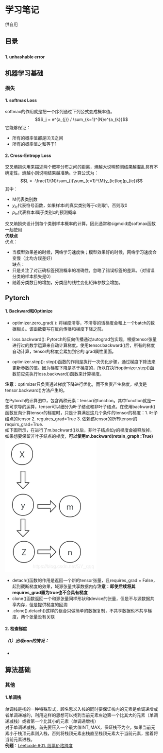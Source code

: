 # 学习笔记

供自用

## 目录
## 
#### 1. unhashable error


## 机器学习基础

### 损失

#### 1. softmax Loss
softmax的作用就是把一个序列通过下列公式变成概率值。
$$S_j = e^{a_{j}} / \sum_{k=1}^{N}e^{a_{k}}$$
它能够保证：
- 所有的概率值都是[0,1]之间
- 所有的概率值之和等于1


  

#### 2. Cross-Entropy Loss
交叉熵损失用来描述两个概率分布之间的距离，熵越大说明预测结果越混乱具有不确定性，熵越小则说明结果越准确。计算公式为：
$$L = -\frac{1}{N}\sum_{i}\sum_{c=1}^{M}y_{ic}log(p_{ic})$$
其中：
- M代表类别数
- $y_{ic}$代表符号函数，如果样本i的真实类别等于c则取1，否则取0
- $p_{ic}$代表样本i属于类别c的预测概率  


交叉熵损失设计到每个类别样本概率的计算，因此通常和sigmoid或softmax函数一起使用  
**优缺点**  
优点：  
- 当模型效果差的时候，网络学习速度快；模型效果好的时候，网络学习速度会变慢（比均方误差好）  
缺点：  
- 只是关注了对正确标签预测概率的准确性，忽略了错误标签的差异。（对错误分类的样本损失是0）
- 随着分类数目的增加，分类层的线性变化矩阵参数会增加。  

## Pytorch
#### 1. Backward和Optimize
- optimizer.zero_grad( ): 将梯度清零，不清零的话梯度会和上一个batch的数据相关。该函数要写在反向传播和梯度下降之前。
 
- loss.backward(): Pytorch的反向传播通过autograd包实现，根据tensor张量进行过的数学运算来自动计算梯度。使用tensor.backward()后，所有的梯度自动计算，tensor的梯度会累加到它的.grad属性里面。

- optimizer.step(): step()函数的作用是执行一次优化步骤，通过梯度下降法来更新参数的值。因为梯度下降是基于梯度的，所以在执行optimizer.step()函数前应先执行loss.backward()函数来计算梯度。

**注意**：optimizer只负责通过梯度下降进行优化，而不负责产生梯度，梯度是tensor.backward()方法产生的。

在Pytorch的计算图中，包含两种元素：tensor和function。其中function就是一些可求导的运算，tensor可以细分为叶子结点和非叶子结点。在使用backward()函数反向计算tensor的梯度时，只是计算满足这几个条件的tensor的梯度：1. 叶子结点的tensor 2. reguires_grad=True 3. 依赖该tensor的所有tensor的requirs_grad=True.   
如下图所示，在进行了m.backward()以后，非叶子结点如y的梯度会被释放掉，如果想要保留非叶子结点的梯度，**可以使用m.backward(retain_graph=True)**
![image](https://github.com/Strawmaaaaaan/-/blob/main/backword_1.png)  
- detach()函数的作用是返回一个新的tensor张量，且requires_grad = False，起到截断梯度的效果，域源张量共享数据内存**注意：即使后续将其requires_grad置为true也不会具有梯度**
- clone()函数返回一个和源张量同样形状和device的张量，但是不与源数据共享内存，但是提供梯度的回溯
- .clone().detach()这样的组合只做简单的数据复制，不共享数据也不共享梯度，两个张量没有关联

#### 2. 检查梯度
##### （1）出现nan的情况：
- 


## 算法基础
### 其他
#### 1.单调栈
单调栈是栈的一种特殊形式，顾名思义入栈的同时要保证栈内的元素是单调递增或者单调递减的，利用这样的思想可以找到当前元素左边第一个比其大的元素（单调递减栈）或者第一个比其小的元素（单调递增栈）  
对于单调递减栈，首先要压入一个最大值INT_MAX，保证栈不为空，如果当前元素小于栈顶元素则入栈，否则将栈顶元素出栈直至栈顶元素大于当前元素，接着将当前元素进栈。  
**例题**：[Leetcode:901. 股票价格跨度](https://leetcode.cn/problems/online-stock-span/)




